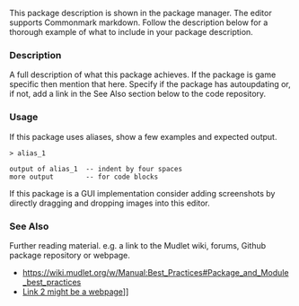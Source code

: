 This package description is shown in the package manager.  The editor supports Commonmark markdown.  Follow the description below for a thorough example of what to include in your package description.

### Description

A full description of what this package achieves. If the package is game specific then mention that here.  Specify if the package has autoupdating or, if not, add a link in the See Also section below to the code repository.

### Usage

If this package uses aliases, show a few examples and expected output.

`> alias_1`

    output of alias_1  -- indent by four spaces
    more output        -- for code blocks

If this package is a GUI implementation consider adding screenshots by directly dragging and dropping images into this editor.

### See Also

Further reading material. e.g. a link to the Mudlet wiki, forums, Github package repository or webpage.

* https://wiki.mudlet.org/w/Manual:Best_Practices#Package_and_Module_best_practices
* [Link 2 might be a webpage](https://example.org)]]